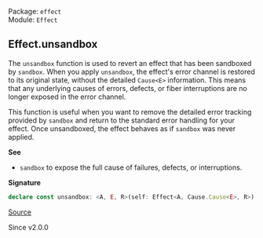 Package: `effect`<br />
Module: `Effect`<br />

## Effect.unsandbox

The `unsandbox` function is used to revert an effect that has been
sandboxed by `sandbox`. When you apply `unsandbox`, the
effect's error channel is restored to its original state, without the
detailed `Cause<E>` information. This means that any underlying causes of
errors, defects, or fiber interruptions are no longer exposed in the error
channel.

This function is useful when you want to remove the detailed error tracking
provided by `sandbox` and return to the standard error handling for
your effect. Once unsandboxed, the effect behaves as if `sandbox` was
never applied.

**See**

- `sandbox` to expose the full cause of failures, defects, or interruptions.

**Signature**

```ts
declare const unsandbox: <A, E, R>(self: Effect<A, Cause.Cause<E>, R>) => Effect<A, E, R>
```

[Source](https://github.com/Effect-TS/effect/tree/main/packages/effect/src/Effect.ts#L4712)

Since v2.0.0